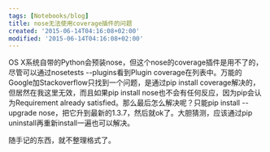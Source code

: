 ```yaml
---
tags: [Notebooks/blog]
title: nose无法使用coverage插件的问题
created: '2015-06-14T04:16:08+02:00'
modified: '2015-06-14T04:16:08+02:00'
---
```


OS X系统自带的Python会预装nose，但这个nose的coverage插件是用不了的，尽管可以通过nosetests --plugins看到Plugin coverage在列表中。万能的Google加Stackoverflow只找到一个问题，是通过pip install coverage解决的，但居然在我这里无效，而且如果pip install nose也不会有任何反应，因为pip会认为Requirement already satisfied。那么最后怎么解决呢？只能pip install --upgrade nose，把它升到最新的1.3.7，然后就ok了。大胆猜测，应该通过pip uninstall再重新install一遍也可以解决。

随手记的东西，就不整理格式了。